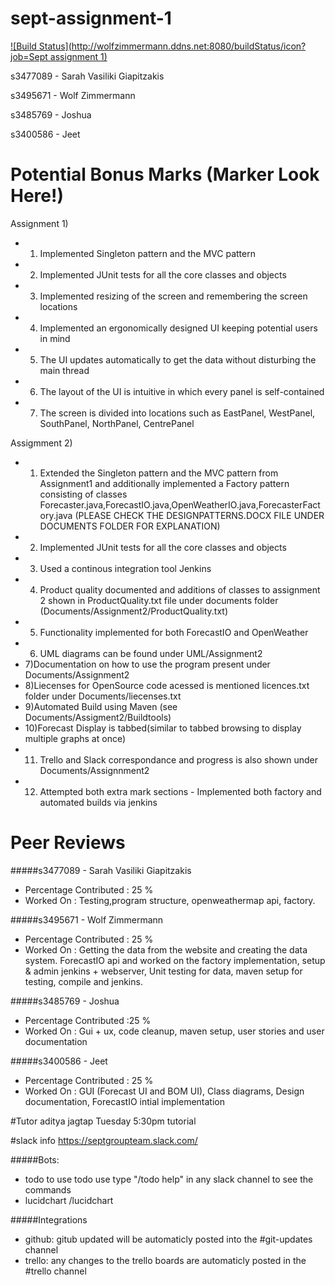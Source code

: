 # sept-assignment-1
[![Build Status](http://wolfzimmermann.ddns.net:8080/buildStatus/icon?job=Sept assignment 1)](http://wolfzimmermann.ddns.net:8080/job/Sept%20assignment%201/)

s3477089 - Sarah Vasiliki Giapitzakis

s3495671 - Wolf Zimmermann

s3485769 - Joshua

s3400586 - Jeet

# Potential Bonus Marks (Marker Look Here!)

Assignment 1)

+ 1) Implemented Singleton pattern and the MVC pattern
+ 2) Implemented JUnit tests for all the core classes and objects
+ 3) Implemented resizing of the screen and remembering the screen locations
+ 4) Implemented an ergonomically designed UI keeping potential users in mind
+ 5) The UI updates automatically to get the data without disturbing the main thread
+ 6) The layout of the UI is intuitive in which every panel is self-contained
+ 7) The screen is divided into locations such as EastPanel, WestPanel, SouthPanel, NorthPanel, CentrePanel

Assigmment 2)
+ 1) Extended the Singleton pattern and the MVC pattern from Assignment1 and additionally
	implemented a Factory pattern consisting of classes 	Forecaster.java,ForecastIO.java,OpenWeatherIO.java,ForecasterFactory.java
	(PLEASE CHECK THE DESIGNPATTERNS.DOCX FILE UNDER DOCUMENTS FOLDER FOR EXPLANATION)
+ 2) Implemented JUnit tests for all the core classes and objects
+ 3) Used a continous integration tool Jenkins
+ 4) Product quality documented and additions of classes to assignment 2 shown in ProductQuality.txt
	file under documents folder (Documents/Assignment2/ProductQuality.txt)
+ 5) Functionality implemented for both ForecastIO and OpenWeather
+ 6) UML diagrams can be found under UML/Assignment2
+ 7)Documentation on how to use the program present under Documents/Assignment2
+ 8)Liecenses for OpenSource code acessed is mentioned licences.txt folder under Documents/liecenses.txt
+ 9)Automated Build using Maven (see Documents/Assigment2/Buildtools)
+ 10)Forecast Display is tabbed(similar to tabbed browsing to display multiple graphs at once)
+ 11) Trello and Slack correspondance and progress is also shown under Documents/Assignnment2
+ 12) Attempted both extra mark sections - Implemented both factory and automated builds via jenkins
# Peer Reviews
#####s3477089 - Sarah Vasiliki Giapitzakis
+ Percentage Contributed : 25 %
+ Worked On : Testing,program structure, openweathermap api, factory.

#####s3495671 - Wolf Zimmermann
+ Percentage Contributed : 25 %
+ Worked On : Getting the data from the website and creating the data system. ForecastIO api and worked on the factory implementation, setup & admin jenkins + webserver, Unit testing for data, maven setup for testing, compile and jenkins.

#####s3485769 - Joshua
+ Percentage Contributed :25 %
+ Worked On : Gui + ux, code cleanup, maven setup, user stories and user documentation

#####s3400586 - Jeet
+ Percentage Contributed : 25 %
+ Worked On : GUI (Forecast UI and BOM UI), Class diagrams, Design documentation, ForecastIO intial implementation

#Tutor
aditya jagtap
Tuesday 5:30pm tutorial

#slack info
https://septgroupteam.slack.com/

#####Bots:
+ todo to use todo use type "/todo help" in any slack channel to see the commands
+ lucidchart /lucidchart

#####Integrations
+ github: gitub updated will be automaticly posted into the #git-updates channel
+ trello: any changes to the trello boards are automaticly posted in the #trello channel
